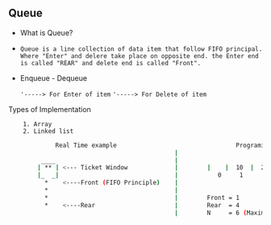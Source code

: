 ## Queue 

  - What is Queue?
  - 
     `Queue is a line collection of data item that follow FIFO principal. Where "Enter" and delere take place on opposite end. the Enter end is called "REAR" and delete end is called "Front".`

  - Enqueue                        - Dequeue
    
    ` '-----> For Enter of item `    ` '-----> For Delete of item `

  Types of Implementation 
  
        1. Array
        2. Linked list 

 ```bash
              Real Time example                                 Programing Example 
                                               |
          ____                                 |         
         | ** | <--- Ticket Window             |        |    |  10  |  20  |  30  |  40  |    |
         |_  _|                                |           0     1       2     3     4     5
           *    <----Front (FIFO Principle)    |         
           *                                   |
           *                                   |        Front = 1
           *    <----Rear                      |        Rear  = 4
                                               |        N     = 6 (Maximam Queue)
```
